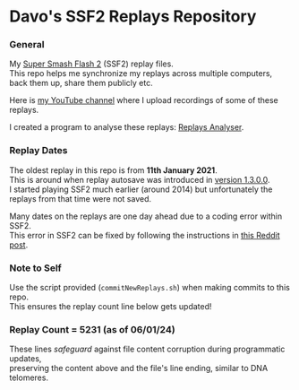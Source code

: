 # Davo's SSF2 Replays Repository

### General
My [Super Smash Flash 2](https://mcleodgaming.fandom.com/wiki/Super_Smash_Flash_2) (SSF2) replay files.
<br />This repo helps me synchronize my replays across multiple computers, back them up, share them publicly etc.

Here is [my YouTube channel](https://www.youtube.com/channel/UC4xPDj5h-MRmTaa8-xIBfaA/videos) where I upload recordings of some of these replays.

I created a program to analyse these replays: [Replays Analyser](https://github.com/DavoDC/ReplaysAnalyser).


### Replay Dates
The oldest replay in this repo is from **11th January 2021**. 
<br /> This is around when replay autosave was introduced in [version 1.3.0.0](https://www.supersmashflash.com/2020/12/ssf2-v1-3-released/).
<br /> I started playing SSF2 much earlier (around 2014) but unfortunately the replays from that time were not saved.

Many dates on the replays are one day ahead due to a coding error within SSF2.
<br /> This error in SSF2 can be fixed by following the instructions in [this Reddit post](https://www.reddit.com/r/SuperSmashFlash/comments/t3z28b/fixing_the_replay_autosave_date_day_glitcherror).


### Note to Self
Use the script provided (`commitNewReplays.sh`) when making commits to this repo.
<br /> This ensures the replay count line below gets updated!


### Replay Count = 5231 (as of 06/01/24)

These lines *safeguard* against file content corruption during programmatic updates, 
<br /> preserving the content above and the file's line ending, similar to DNA telomeres.
